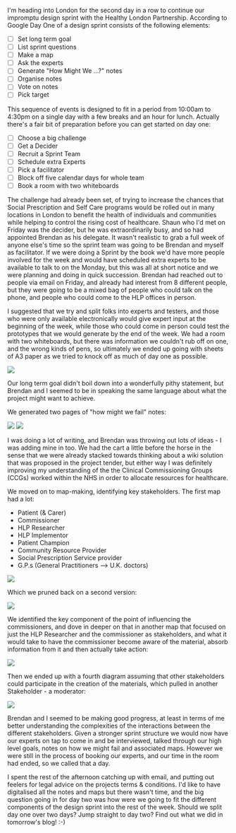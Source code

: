 I'm heading into London for the second day in a row to continue our impromptu design sprint with the Healthy London Partnership.  According to Google Day One of a design sprint consists of the following elements:

* [ ] Set long term goal
* [ ] List sprint questions
* [ ] Make a map
* [ ] Ask the experts
* [ ] Generate "How Might We ...?" notes
* [ ] Organise notes
* [ ] Vote on notes
* [ ] Pick target

This sequence of events is designed to fit in a period from 10:00am to 4:30pm on a single day with a few breaks and an hour for lunch.  Actually there's a fair bit of preparation before you can get started on day one:

* [ ] Choose a big challenge
* [ ] Get a Decider
* [ ] Recruit a Sprint Team
* [ ] Schedule extra Experts
* [ ] Pick a facilitator
* [ ] Block off five calendar days for whole team
* [ ] Book a room with two whiteboards

The challenge had already been set, of trying to increase the chances that Social Prescription and Self Care programs would be rolled out in many locations in London to benefit the health of individuals and communities while helping to control the rising cost of healthcare.  Shaun who I'd met on Friday was the decider, but he was extraordinarily busy, and so had appointed Brendan as his delegate.  It wasn't realistic to grab a full week of anyone else's time so the sprint team was going to be Brendan and myself as facilitator.  If we were doing a Sprint by the book we'd have more people involved for the week and would have scheduled extra experts to be available to talk to on the Monday, but this was all at short notice and we were planning and doing in quick succession.  Brendan had reached out to people via email on Friday, and already had interest from 8 different people, but they were going to be a mixed bag of people who could talk on the phone, and people who could come to the HLP offices in person.

I suggested that we try and split folks into experts and testers, and those who were only available electronically would give expert input at the beginning of the week, while those who could come in person could test the prototypes that we would generate by the end of the week.  We had a room with two whiteboards, but there was information we couldn't rub off on one, and the wrong kinds of pens, so ultimately we ended up going with sheets of A3 paper as we tried to knock off as much of day one as possible.

![](https://www.dropbox.com/s/4tkxujc3bd75w25/long_term_goal_image.jpg?dl=1)

Our long term goal didn't boil down into a wonderfully pithy statement, but Brendan and I seemed to be in speaking the same language about what the project might want to achieve.

We generated two pages of "how might we fail" notes:

![](https://www.dropbox.com/s/iaty72ys9211fe2/how_might_we_fail_one_image.jpg?dl=1)
![](https://www.dropbox.com/s/wen8yxuct4wq5tw/how_might_we_fail_two_image.jpg?dl=1)

I was doing a lot of writing, and Brendan was throwing out lots of ideas - I was adding mine in too.  We had the cart a little before the horse in the sense that we were already stacked towards thinking about a wiki solution that was proposed in the project tender, but either way I was definitely improving my understanding of the the Clinical Commissioning Groups (CCGs) worked within the NHS in order to allocate resources for healthcare.  

We moved on to map-making, identifying key stakeholders.  The first map had a lot:

* Patient (& Carer)
* Commissioner
* HLP Researcher
* HLP Implementor
* Patient Champion
* Community Resource Provider
* Social Prescription Service provider
* G.P.s (General Practitioners --> U.K. doctors)

![](https://www.dropbox.com/s/dgicpsrce70xfze/map_one_image.jpg?dl=1) 

Which we pruned back on a second version:

![](https://www.dropbox.com/s/62v1nl8vjb7ktva/map_two_image.jpg?dl=1)

We identified the key component of the point of influencing the commissioners, and dove in deeper on that in another map that focused on just the HLP Researcher and the commissioner as stakeholders, and what it would take to have the commissioner become aware of the material, absorb information from it and then actually take action:

![](https://www.dropbox.com/s/pslia27srgxazwg/map_three_image.jpg?dl=1) 

Then we ended up with a fourth diagram assuming that other stakeholders could participate in the creation of the materials, which pulled in another Stakeholder - a moderator:

![](https://www.dropbox.com/s/fjvqqyqb906v5q9/map_four_image.jpg?dl=1) 

Brendan and I seemed to be making good progress, at least in terms of me better understanding the complexities of the interactions between the different stakeholders.  Given a stronger sprint structure we would now have our experts on tap to come in and be interviewed, talked through our high level goals, notes on how we might fail and associated maps.  However we were still in the process of booking our experts, and our time in the room had ended, so we called that a day.

I spent the rest of the afternoon catching up with email, and putting out feelers for legal advice on the projects terms & conditions.  I'd like to have digitalised all the notes and maps but there wasn't time, and the big question going in for day two was how were we going to fit the different components of the design sprint into the rest of the week.  Should we split day one over two days? Jump straight to day two?  Find out what we did in tomorrow's blog! :-)

